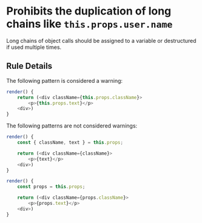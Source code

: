 # Prohibits the duplication of long chains like `this.props.user.name`

Long chains of object calls should be assigned to a variable or destructured if used multiple times.

## Rule Details

The following pattern is considered a warning:

```js
render() {
	return (<div className={this.props.className}>
		<p>{this.props.text}</p>
	<div>)
}
```

The following patterns are not considered warnings:

```js
render() {
	const { className, text } = this.props;

	return (<div className={className}>
		<p>{text}</p>
	<div>)
}
```

```js
render() {
	const props = this.props;

	return (<div className={props.className}>
		<p>{props.text}</p>
	<div>)
}
```
